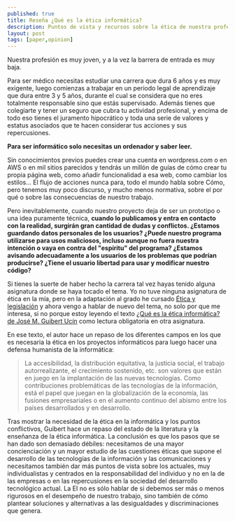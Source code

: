 ```yaml
---
published: true
title: Reseña ¿Qué es la ética informática?
description: Puntos de vista y recursos sobre la ética de nuestra profesión 
layout: post
tags: [paper,opinion] 
---
```


Nuestra profesión es muy joven, y a la vez la barrera de entrada es muy baja. 

Para ser médico necesitas estudiar una carrera que dura 6 años y es muy exigente, luego comienzas a trabajar en un periodo legal de aprendizaje que dura entre 3 y 5 años, durante el cual se considera que no eres totalmente responsable sino que estás supervisado. Además tienes que colegiarte y tener un seguro que cubra tu actividad profesional, y encima de todo eso tienes el juramento hipocrático y toda una serie de valores y estatus asociados que te hacen considerar tus acciones y sus repercusiones. 

**Para ser informático solo necesitas un ordenador y saber leer.**

Sin conocimientos previos puedes crear una cuenta en wordpress.com o en AWS o en mil sitios parecidos y tendrás un millón de guías de cómo crear tu propia página web, como añadir funcionalidad a esa web, como cambiar los estilos... El flujo de acciones nunca para, todo el mundo habla sobre Cómo, pero tenemos muy poco discurso, y mucho menos normativa, sobre el por qué o sobre las consecuencias de nuestro trabajo.

Pero inevitablemente, cuando nuestro proyecto deja de ser un prototipo o una idea puramente técnica, **cuando lo publicamos y entra en contacto con la realidad, surgirán gran cantidad de dudas y conflictos. ¿Estamos guardando datos personales de los usuarios? ¿Puede nuestro programa utilizarse para usos maliciosos, incluso aunque no fuera nuestra intención o vaya en contra del "espíritu" del programa? ¿Estamos avisando adecuadamente a los usuarios de los problemas que podrían producirse? ¿Tiene el usuario libertad para usar y modificar nuestro código?**

Si tienes la suerte de haber hecho la carrera tal vez hayas tenido alguna asignatura donde se haya tocado el tema. Yo no tuve ninguna asignatura de ética en la mía, pero en la adaptación al grado he cursado [Ética y legislación][1] y ahora vengo a hablar de nuevo del tema, no solo por que me interesa, si no porque estoy leyendo el texto [¿Qué es la ética informática? de José M. Guibert Ucín][2] como lectura obligatoria en otra asignatura.

En ese texto, el autor hace un repaso de los diferentes campos en los que es necesaria la ética en los proyectos informáticos para luego hacer una defensa humanista de la informática:

> La accesibilidad, la distribución equitativa, la justicia social, el trabajo autorrealizante, el crecimiento sostenido, etc. son valores que están en juego en la implantación de las nuevas
tecnologías. Como contribuciones problemáticas de las tecnologías de la información, está el
papel que juegan en la globalización de la economía, las fusiones empresariales o en el aumento continuo del abismo entre los países desarrollados y en desarrollo.

Tras mostrar la necesidad de la ética en la informática y los puntos conflictivos, Guibert hace un repaso del estado de la literatura y la enseñanza de la ética informática. La conclusión es que los pasos que se han dado son demasiado débiles: necesitamos de una mayor concienciación y un mayor estudio de las cuestiones éticas que supone el desarrollo de las tecnologías de la información y las comunicaciones y necesitamos también dar más puntos de vista sobre los actuales, muy individualistas y centrados en la responsabilidad del individuo y no en la de las empresas o en las repercusiones en la sociedad del desarrollo tecnológico actual. La EI no es sólo hablar de si debemos ser más o menos rigurosos en el desempeño de nuestro trabajo, sino también de cómo plantear soluciones y alternativas a las desigualdades y discriminaciones que genera.

[1]: http://juanmirod.github.io/2017/08/16/etica-y-legislacion.html
[2]: /public/Ética_Informática_Guibert.pdf